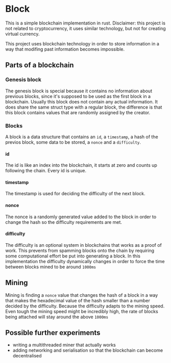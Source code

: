 # Block

This is a simple blockchain implementation in rust. Disclaimer: this project is not related to cryptocurrency, it uses similar technology, but not for creating virtual currency.

This project uses blockchain technology in order to store information in a way that modifing past information becomes impossible.

## Parts of a blockchain

### Genesis block

The genesis block is special because it contains no information about previous blocks, since it's supposed to be used as the first block in a blockchain. Usually this block does not contain any actual information. It does share the same struct type with a regular block, the difference is that this block contains values that are randomly assigned by the creator.

### Blocks

A block is a data structure that contains an `id`, a `timestamp`, a hash of the previos block, some data to be stored, a `nonce` and a `difficulty`.

#### id

The id is like an index into the blockchain, it starts at zero and counts up following the chain. Every id is unique.

#### timestamp

The timestamp is used for deciding the difficulty of the next block.

#### nonce

The nonce is a randomly generated value added to the block in order to change the hash so the difficulty requirements are met.

#### difficulty

The difficulty is an optional system in blockchains that works as a proof of work. This prevents from spamming blocks onto the chain by requiring some computational effort be put into generating a block. In this implementation the difficulty dynamically changes in order to force the time between blocks mined to be around `1000ms`

## Mining

Mining is finding a `nonce` value that changes the hash of a block in a way that makes the hexadecimal value of the hash smaller than a number decided by the difficulty. Because the difficulty adapts to the mining speed. Even tough the mining speed might be incredibly high, the rate of blocks being attached will stay around the above `1000ms`

## Possible further experiments

 - writing a multithreaded miner that actually works
 - adding networking and serialisation so that the blockchain can become decentralised
